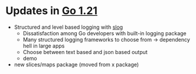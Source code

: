 # Updates in [Go 1.21](https://tip.golang.org/doc/go1.21)
* Structured and level based logging with [slog](https://go.dev/blog/slog)
  * Dissatisfaction among Go developers with built-in logging package
  * Many structured logging frameworks to choose from -> dependency hell in large apps
  * Choose between text based and json based output
  * demo
* new slices/maps package (moved from x package)
